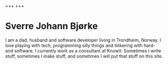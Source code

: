 +++
+++

# Sverre Johann Bjørke

I am a dad, husband and software developer living in Trondheim, Norway. I love playing with tech, programming silly things and tinkering with hard- and software. I currently work as a consultant at Knowit. Sometimes I write stuff, sometimes I make stuff, and sometimes I will put that stuff on this site.